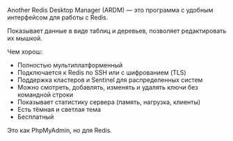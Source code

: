Another Redis Desktop Manager (ARDM) — это программа с удобным интерфейсом для работы с Redis.

Показывает данные в виде таблиц и деревьев, позволяет редактировать их мышкой.


Чем хорош:
* Полностью мультиплатформенный
* Подключается к Redis по SSH или с шифрованием (TLS)
* Поддержка кластеров и Sentinel для распределенных систем
* Можно смотреть, добавлять, изменять и удалять ключи без командной строки
* Показывает статистику сервера (память, нагрузка, клиенты)
* Есть тёмная и светлая тема
* Бесплатный

Это как PhpMyAdmin, но для Redis.